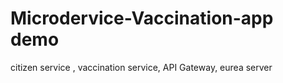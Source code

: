 # Microdervice-Vaccination-app demo
citizen service , vaccination service, API Gateway, eurea server  
